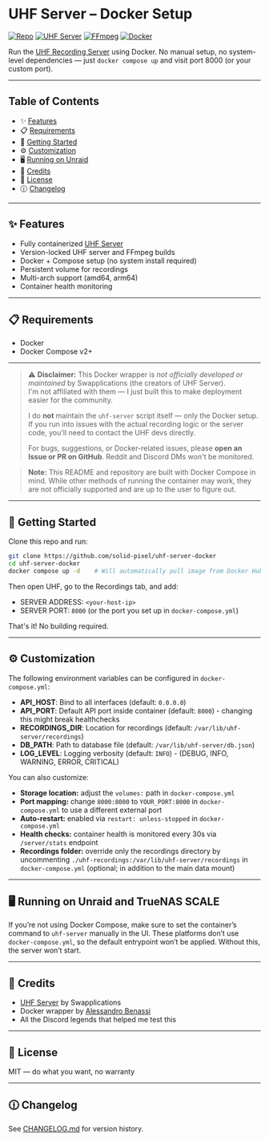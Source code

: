 # UHF Server – Docker Setup

[![Repo](https://img.shields.io/badge/repo-1.3.0-purple.svg)](CHANGELOG.md)
[![UHF Server](https://img.shields.io/badge/uhf_server-1.3.0-orange.svg)](https://github.com/swapplications/uhf-server-dist)
[![FFmpeg](https://img.shields.io/badge/ffmpeg-7.1.1-green.svg)](https://ffmpeg.org/)
[![Docker](https://img.shields.io/badge/Docker-uhf--1.3.0--ffmpeg7.1.1--d1-blue?logo=docker)](https://hub.docker.com/r/solidpixel/uhf-server/tags)

Run the [UHF Recording Server](https://www.uhfapp.com/server) using Docker. No manual setup, no system-level dependencies — just `docker compose up` and visit port 8000 (or your custom port).

---

## Table of Contents

- ✨ [Features](#-features)
- 📋 [Requirements](#-requirements)
- 🚀 [Getting Started](#-getting-started)
- ⚙️ [Customization](#️-customization)
- 🖥️ [Running on Unraid](#️-running-on-unraid-and-truenas-scale)
- 👥 [Credits](#-credits)
- 📜 [License](#-license)
- 🕧 [Changelog](#-changelog)

---

## ✨ Features

- Fully containerized [UHF Server](https://github.com/swapplications/uhf-server-dist)
- Version-locked UHF server and FFmpeg builds
- Docker + Compose setup (no system install required)
- Persistent volume for recordings
- Multi-arch support (amd64, arm64)
- Container health monitoring

---

## 📋 Requirements

- Docker
- Docker Compose v2+

---

> ⚠️ **Disclaimer:** 
This Docker wrapper is _not officially developed or maintained_ by Swapplications (the creators of UHF Server).  
> I'm not affiliated with them — I just built this to make deployment easier for the community.  
>  
> I do **not** maintain the `uhf-server` script itself — only the Docker setup.  
> If you run into issues with the actual recording logic or the server code, you'll need to contact the UHF devs directly.  
>  
> For bugs, suggestions, or Docker-related issues, please **open an Issue or PR on GitHub**. Reddit and Discord DMs won't be monitored.

> **Note:** This README and repository are built with Docker Compose in mind. While other methods of running the container may work, they are not officially supported and are up to the user to figure out.

---

## 🚀 Getting Started

Clone this repo and run:

```bash
git clone https://github.com/solid-pixel/uhf-server-docker
cd uhf-server-docker
docker compose up -d    # Will automatically pull image from Docker Hub
```

Then open UHF, go to the Recordings tab, and add:

- SERVER ADDRESS: `<your-host-ip>`
- SERVER PORT: `8000` (or the port you set up in `docker-compose.yml`)

That's it! No building required. 

---

## ⚙️ Customization

The following environment variables can be configured in `docker-compose.yml`:
- **API_HOST**: Bind to all interfaces (default: `0.0.0.0`)
- **API_PORT**: Default API port inside container (default: `8000`) - changing this might break healthchecks
- **RECORDINGS_DIR**: Location for recordings (default: `/var/lib/uhf-server/recordings`)
- **DB_PATH**: Path to database file (default: `/var/lib/uhf-server/db.json`)
- **LOG_LEVEL**: Logging verbosity (default: `INFO`) - (DEBUG, INFO, WARNING, ERROR, CRITICAL)

You can also customize:
- **Storage location:** adjust the `volumes:` path in `docker-compose.yml`
- **Port mapping:** change `8000:8000` to `YOUR_PORT:8000` in `docker-compose.yml` to use a different external port
- **Auto-restart:** enabled via `restart: unless-stopped` in `docker-compose.yml`
- **Health checks:** container health is monitored every 30s via `/server/stats` endpoint
- **Recordings folder:** override only the recordings directory by uncommenting `./uhf-recordings:/var/lib/uhf-server/recordings` in `docker-compose.yml` (optional; in addition to the main data mount)

---

## 🖥️ Running on Unraid and TrueNAS SCALE

If you’re not using Docker Compose, make sure to set the container’s command to `uhf-server` manually in the UI. These platforms don’t use `docker-compose.yml`, so the default entrypoint won’t be applied. Without this, the server won’t start.

---

## 👥 Credits

- [UHF Server](https://www.uhfapp.com/server) by Swapplications
- Docker wrapper by [Alessandro Benassi](https://github.com/solid-pixel)
- All the Discord legends that helped me test this

---

## 📜 License

MIT — do what you want, no warranty

---

## 🕧 Changelog

See [CHANGELOG.md](CHANGELOG.md) for version history.
